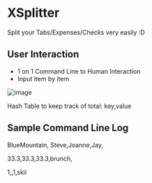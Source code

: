# XSplitter
Split your Tabs/Expenses/Checks very easily :D

## User Interaction
- 1 on 1 Command Line to Human Interaction
- Input item by item



![image](https://user-images.githubusercontent.com/33352264/155249852-78ef8489-9a75-4584-a29f-cfadf60b9092.png)

Hash Table to keep track of total:
key<name>,value<total>


## Sample Command Line Log  
BlueMountain,
  Steve,Joanne,Jay,
  
33.3,33.3,33.3,brunch,
  
1,,1,skii

